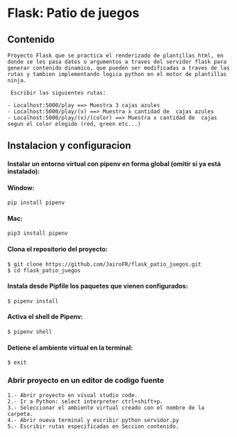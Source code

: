 #   Flask: Patio de juegos

## Contenido
    Proyecto Flask que se practica el renderizado de plantillas html, en donde se les pasa datos o argumentos a traves del servidor flask para generar contenido dinamico, que pueden ser modificadas a traves de las rutas y tambien implementando logica python en el motor de plantillas ninja.

     Escribir las siguientes rutas: 

    - Localhost:5000/play ==> Muestra 3 cajas azules
    - Localhost:5000/play/(x) ==> Muestra x cantidad de  cajas azules
    - Localhost:5000/play/(x)/(color) ==> Muestra x cantidad de  cajas segun el color elegido (red, green etc...)

## **Instalacion y configuracion**

#### Instalar un entorno virtual con  pipenv en forma global (omitir si ya está instalado):      
#### Window:
    pip install pipenv

#### Mac:
    pip3 install pipenv



#### Clona el repositorio del proyecto: 


    $ git clone https://github.com/JairoFR/flask_patio_juegos.git  
    $ cd flask_patio_juegos

####  Instala desde Pipfile los paquetes que vienen configurados: 
    $ pipenv install

####  Activa el shell de Pipenv:
    $ pipenv shell

####  Detiene  el ambiente virtual en la terminal:
    $ exit


### Abrir proyecto en un editor de codigo fuente

    1.- Abrir proyecto en visual studio code.
    2.- Ir a Python: select interpreter ctrl+shift+p.
    3.- Seleccionar el ambiente virtual creado con el nombre de la carpeta.
    4.- Abrir nueva terminal y escribir python servidor.py
    5.- Escribir rutas especificadas en Seccion contenido.
